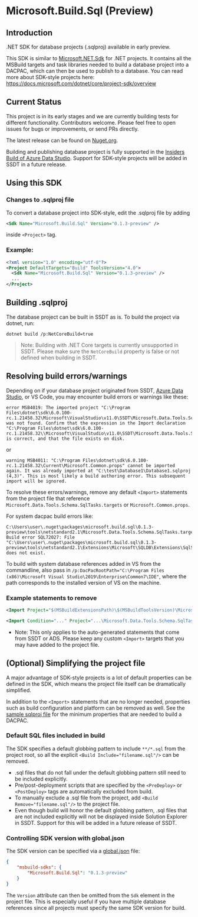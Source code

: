 # Microsoft.Build.Sql (Preview)

## Introduction
.NET SDK for database projects (.sqlproj) available in early preview.

This SDK is similar to [Microsoft.NET.Sdk](https://docs.microsoft.com/dotnet/core/project-sdk/overview) for .NET projects. It contains all the MSBuild targets and task libraries needed to build a database project into a DACPAC, which can then be used to publish to a database. You can read more about SDK-style projects here: https://docs.microsoft.com/dotnet/core/project-sdk/overview

## Current Status
This project is in its early stages and we are currently building tests for different functionality. Contributors welcome. Please feel free to open issues for bugs or improvements, or send PRs directly.

The latest release can be found on [Nuget.org](https://www.nuget.org/packages/Microsoft.Build.Sql/).

Building and publishing database project is fully supported in the [Insiders Build of Azure Data Studio](https://github.com/microsoft/azuredatastudio#try-out-the-latest-insiders-build-from-main). Support for SDK-style projects will be added in SSDT in a future release.

## Using this SDK

### Changes to .sqlproj file
To convert a database project into SDK-style, edit the .sqlproj file by adding
```xml
<Sdk Name="Microsoft.Build.Sql" Version="0.1.3-preview" />
``` 
inside `<Project>` tag.
### Example:
```xml
<?xml version="1.0" encoding="utf-8"?>
<Project DefaultTargets="Build" ToolsVersion="4.0">
  <Sdk Name="Microsoft.Build.Sql" Version="0.1.3-preview" />
  ...
</Project>
```

## Building .sqlproj
The database project can be built in SSDT as is. To build the project via dotnet, run:
```
dotnet build /p:NetCoreBuild=true
```

> Note: Building with .NET Core targets is currently unsupported in SSDT. Please make sure the `NetCoreBuild` property is false or not defined when building in SSDT.

## Resolving build errors/warnings
Depending on if your database project originated from SSDT, [Azure Data Studio](https://aka.ms/azuredatastudio-sqlprojects), or VS Code, you may encounter build errors or warnings like these:
```
error MSB4019: The imported project "C:\Program Files\dotnet\sdk\6.0.100-rc.1.21458.32\Microsoft\VisualStudio\v11.0\SSDT\Microsoft.Data.Tools.Schema.SqlTasks.targets" was not found. Confirm that the expression in the Import declaration "C:\Program Files\dotnet\sdk\6.0.100-rc.1.21458.32\\Microsoft\VisualStudio\v11.0\SSDT\Microsoft.Data.Tools.Schema.SqlTasks.targets" is correct, and that the file exists on disk.
```
or
```
warning MSB4011: "C:\Program Files\dotnet\sdk\6.0.100-rc.1.21458.32\Current\Microsoft.Common.props" cannot be imported again. It was already imported at "C:\test\Database1\Database1.sqlproj (4,3)". This is most likely a build authoring error. This subsequent import will be ignored.
```
To resolve these errors/warnings, remove any default `<Import>` statements from the project file that reference `Microsoft.Data.Tools.Schema.SqlTasks.targets` or `Microsoft.Common.props`.

For system dacpac build errors like:
 ```
C:\Users\user\.nuget\packages\microsoft.build.sql\0.1.3-preview\tools\netstandard2.1\Microsoft.Data.Tools.Schema.SqlTasks.targets(525,5): Build error SQL72027: File "C:\Users\user\.nuget\packages\microsoft.build.sql\0.1.3-preview\tools\netstandard2.1\Extensions\Microsoft\SQLDB\Extensions\SqlServer\150\SqlSchemas\master.dacpac" does not exist.
```
To build with system database references added in VS from the commandline, also pass in `/p:DacPacRootPath="C:\Program Files (x86)\Microsoft Visual Studio\2019\Enterprise\Common7\IDE"`, where the path corresponds to the installed version of VS on the machine.

### Example statements to remove
```xml
<Import Project="$(MSBuildExtensionsPath)\$(MSBuildToolsVersion)\Microsoft.Common.props" Condition="Exists('$(MSBuildExtensionsPath)\$(MSBuildToolsVersion)\Microsoft.Common.props')" />
```
```xml
<Import Condition="..." Project="...\Microsoft.Data.Tools.Schema.SqlTasks.targets"/>
```

* Note: This only applies to the auto-generated statements that come from SSDT or ADS. Please keep any custom `<Import>` targets that you may have added to the project file.

## (Optional) Simplifying the project file
A major advantage of SDK-style projects is a lot of default properties can be defined in the SDK, which means the project file itself can be dramatically simplified.

In addition to the `<Import>` statements that are no longer needed, properties such as build configuration and platform can be removed as well. See the [sample sqlproj file](../../samples/SdkStyleDatabaseProject/sample.sqlproj) for the minimum properties that are needed to build a DACPAC.

### Default SQL files included in build
The SDK specifies a default globbing pattern to include `**/*.sql` from the project root, so all the explicit `<Build Include="filename.sql"/>` can be removed.
* .sql files that do not fall under the default globbing pattern still need to be included explicitly.
* Pre/post-deployment scripts that are specified by the `<PreDeploy>` or `<PostDeploy>` tags are automatically excluded from build.
* To manually exclude a .sql file from the project, add `<Build Remove="filename.sql"/>` to the project file.
* Even though build will honor the default globbing pattern, .sql files that are not included explicitly will not be displayed inside Solution Explorer in SSDT. Support for this will be added in a future release of SSDT.

### Controlling SDK version with global.json
The SDK version can be specified via a [global.json](https://docs.microsoft.com/dotnet/core/tools/global-json?tabs=netcore3x#examples) file:
```json
{
    "msbuild-sdks": {
        "Microsoft.Build.Sql": "0.1.3-preview"
    }
}
```
The `Version` attribute can then be omitted from the `Sdk` element in the project file. This is especially useful if you have multiple database references since all projects must specify the same SDK version for build.
